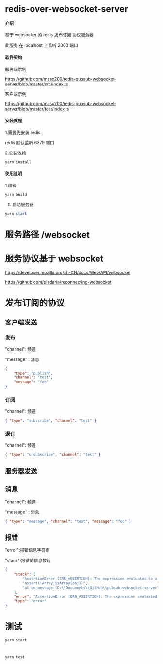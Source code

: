 # redis-over-websocket-server

#### 介绍

基于 websocket 的 redis 发布订阅 协议服务器

此服务 在 localhost 上监听 2000 端口

#### 软件架构



服务端示例

https://github.com/masx200/redis-pubsub-websocket-server/blob/master/src/index.ts

客户端示例

https://github.com/masx200/redis-pubsub-websocket-server/blob/master/test/index.js

#### 安装教程

1.需要先安装 redis

redis 默认监听 6379 端口

2.安装依赖

```powershell
yarn install
```

#### 使用说明

1.编译

```powershell
yarn build
```

2. 启动服务器

```powershell
yarn start
```

# 服务路径 /websocket

# 服务协议基于 websocket

https://developer.mozilla.org/zh-CN/docs/Web/API/websocket

https://github.com/pladaria/reconnecting-websocket

# 发布订阅的协议

## 客户端发送

### 发布

"channel": 频道

"message" : 消息

```json
{
    "type": "publish",
    "channel": "test",
    "message": "foo"
}
```

### 订阅

"channel": 频道

```json
{ "type": "subscribe", "channel": "test" }
```

### 退订

"channel": 频道

```json
{ "type": "unsubscribe", "channel": "test" }
```

## 服务器发送

## 消息

"channel": 频道

"message" : 消息

```json
{ "type": "message", "channel": "test", "message": "foo" }
```

## 报错

"error":报错信息字符串

"stack":报错的信息数组

```json
{
    "stack": [
        "AssertionError [ERR_ASSERTION]: The expression evaluated to a falsy value:",
        "assert(!Array.isArray(obj))",
        "at on_message (D:\\Documents\\GitHub\\pubsub-websocket-server\\dist\\index.cjs:111:5)"
    ],
    "error": "AssertionError [ERR_ASSERTION]: The expression evaluated to a falsy value:  assert(!Array.isArray(obj))",
    "type": "error"
}
```

# 测试


```
yarn start
```
```shell


yarn test
```
